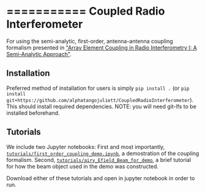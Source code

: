 ===========
Coupled Radio Interferometer
===========

For using the semi-analytic, first-order, antenna-antenna coupling formalism presented in ["Array Element Coupling in Radio Interferometry I: A Semi-Analytic Approach"](https://doi.org/10.1093/mnras/stac916).

## Installation

Preferred method of installation for users is simply `pip install .`
(or `pip install git+https://github.com/alphatangojuliett/CoupledRadioInterferometer`). This should install 
required dependencies. NOTE: you will need git-lfs to be installed beforehand.

## Tutorials

We include two Jupyter notebooks: First and most importantly, [`tutorials/first_order_coupling_demo.ipynb`](tutorials/first_order_coupling_demo.ipynb), a demostration of the coupling formalism. Second, [`tutorials/airy_Efield_Beam_for_demo`](tutorials/airy_Efield_Beam_for_demo.ipynb), a brief 
tutorial for how the beam object used in the demo was constructed. 

Download either of these tutorials and open in jupyter notebook in order to run.
